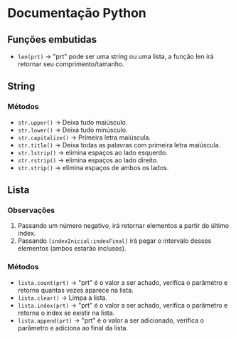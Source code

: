 # Documentação Python

## Funções embutidas

- `len(prt)` -> "prt" pode ser uma string ou uma lista, a função len irá retornar seu comprimento/tamanho.

## String

### Métodos
- `str.upper()` -> Deixa tudo maiúsculo.
- `str.lower()` -> Deixa tudo minúsculo.
- `str.capitalize()` -> Primeira letra maiúscula.
- `str.title()` -> Deixa todas as palavras com primeira letra maiúscula.
- `str.lstrip()` -> elimina espaços ao lado esquerdo.
- `str.rstrip()` -> elimina espaços ao lado direito.
- `str.strip()` -> elimina espaços de ambos os lados.

## Lista

### Observações

1. Passando um número negativo, irá retornar elementos a partir do último index.
2. Passando `[indexInicial:indexFinal]` irá pegar o intervalo desses elementos (ambos estarão inclusos).

### Métodos

- `lista.count(prt)` -> "prt" é o valor a ser achado, verifica o parâmetro e retorna quantas vezes aparece na lista.
- `lista.clear()` -> Limpa a lista.
- `lista.index(prt)` -> "prt" é o valor a ser achado, verifica o parâmetro e retorna o index se existir na lista.
- `lista.append(prt)` -> "prt" é o valor a ser adicionado, verifica o parâmetro e adiciona ao final da lista.
  
